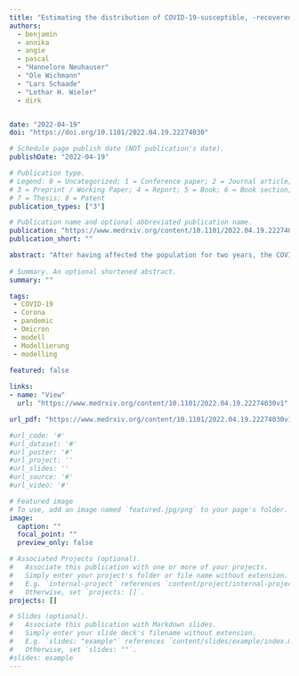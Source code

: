 ```yaml
---
title: "Estimating the distribution of COVID-19-susceptible, -recovered, and -vaccinated individuals in Germany up to April 2022"
authors:
  - benjamin
  - annika
  - angie
  - pascal
  - "Hannelore Neuhauser"
  - "Ole Wichmann"
  - "Lars Schaade"
  - "Lothar H. Wieler"
  - dirk


date: "2022-04-19"
doi: "https://doi.org/10.1101/2022.04.19.22274030"

# Schedule page publish date (NOT publication's date).
publishDate: "2022-04-19"

# Publication type.
# Legend: 0 = Uncategorized; 1 = Conference paper; 2 = Journal article;
# 3 = Preprint / Working Paper; 4 = Report; 5 = Book; 6 = Book section;
# 7 = Thesis; 8 = Patent
publication_types: ["3"]

# Publication name and optional abbreviated publication name.
publication: "https://www.medrxiv.org/content/10.1101/2022.04.19.22274030v1"
publication_short: ""

abstract: "After having affected the population for two years, the COVID-19 pandemic has reached a phase where a considerable number of people in Germany have been either infected with a SARS-CoV-2 variant, vaccinated, or both. Yet the full extent to which the population has been in contact with either virus or vaccine remains elusive, particularly on a regional level, because (a) infection counts suffer from under-reporting, and (b) the overlap between the vaccinated and recovered subpopulations is unknown. Since previous infection, vaccination, or especially a combination of both reduce the risk of severe disease, a high share of individuals with SARS-CoV-2 immunity lowers the probability of severe outbreaks that could potentially overburden the public health system once again, given that emerging variants do not escape this reduction in susceptibility. Here, we estimate the share of immunologically naïve individuals by age group for each of the 16 German federal states by integrating an infectious disease model based on weekly incidences of SARS-CoV-2 infections in the national surveillance system and vaccine uptake, as well as assumptions regarding under-ascertainment. We estimate a median share of 7.0% of individuals in the German population have neither been in contact with vaccine nor any variant as of March 31, 2022 (quartile range [3.6%– 9.8%]). For the adult population at higher risk of severe disease, this figure is reduced to 3.5% [1.3%–5.5%] for ages 18–59 and 4.3% [2.7%–5.8%] for ages 60 and above. However, estimates vary between German states mostly due to heterogeneous vaccine uptake. Excluding Omicron infections from the analysis, 16.1% [14.0%–17.8%] of the population in Germany, across all ages, are estimated to be immunologically naïve, highlighting the large impact the Omicron wave had until the beginning of spring in 2022."
          
# Summary. An optional shortened abstract.
summary: ""

tags:
 - COVID-19
 - Corona
 - pandemic
 - Omicron
 - modell
 - Modellierung
 - modelling
 
featured: false

links:
- name: "View"
  url: "https://www.medrxiv.org/content/10.1101/2022.04.19.22274030v1"

url_pdf: "https://www.medrxiv.org/content/10.1101/2022.04.19.22274030v1.full.pdf"

#url_code: '#'
#url_dataset: '#'
#url_poster: '#'
#url_project: ''
#url_slides: ''
#url_source: '#'
#url_video: '#'

# Featured image
# To use, add an image named `featured.jpg/png` to your page's folder. 
image:
  caption: ""
  focal_point: ""
  preview_only: false

# Associated Projects (optional).
#   Associate this publication with one or more of your projects.
#   Simply enter your project's folder or file name without extension.
#   E.g. `internal-project` references `content/project/internal-project/index.md`.
#   Otherwise, set `projects: []`.
projects: []

# Slides (optional).
#   Associate this publication with Markdown slides.
#   Simply enter your slide deck's filename without extension.
#   E.g. `slides: "example"` references `content/slides/example/index.md`.
#   Otherwise, set `slides: ""`.
#slides: example
---
```

